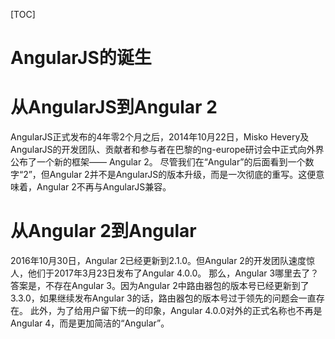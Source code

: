 [TOC]

# AngularJS的诞生
# 从AngularJS到Angular 2
  AngularJS正式发布的4年零2个月之后，2014年10月22日，Misko Hevery及AngularJS的开发团队、贡献者和参与者在巴黎的ng-europe研讨会中正式向外界公布了一个新的框架—— Angular 2。
尽管我们在“Angular”的后面看到一个数字“2”，但Angular 2并不是AngularJS的版本升级，而是一次彻底的重写。这便意味着，Angular 2不再与AngularJS兼容。

# 从Angular 2到Angular
  2016年10月30日，Angular 2已经更新到2.1.0。但Angular 2的开发团队速度惊人，他们于2017年3月23日发布了Angular 4.0.0。
那么，Angular 3哪里去了？答案是，不存在Angular 3。因为Angular 2中路由器包的版本号已经更新到了3.3.0，如果继续发布Angular 3的话，路由器包的版本号过于领先的问题会一直存在。
此外，为了给用户留下统一的印象，Angular 4.0.0对外的正式名称也不再是Angular 4，而是更加简洁的“Angular”。
